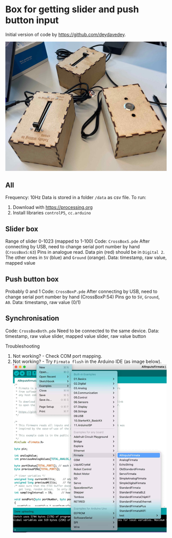# Box for getting slider and push button input
Initial version of code by https://github.com/deydavedey.

![Boxes](figures/boxes.jpg)

## All
Frequency: 10Hz
Data is stored in a folder `/data` as csv file.
To run:
1. Download with https://processing.org
2. Install libraries `controlP5`, `cc.arduino`

## Slider box
Range of slider 0-1023 (mapped to 1-100)
Code: `CrossBoxS.pde`
After connecting by USB, need to change serial port number by hand (`CrossBoxS:63`)
Pins in analogue read. Data pin (red) should be in `Digital 2`. The other ones in `5V` (blue) and `Ground` (orange).
Data: timestamp, raw value, mapped value

## Push button box
Probably 0 and 1
Code: `CrossBoxP.pde`
After connecting by USB, need to change serial port number by hand (CrossBoxP:54)
Pins go to `5V`, `Ground`, `A0`.
Data: timestamp, raw value (0/1)

## Synchronisation
Code: `CrossBoxBoth.pde`
Need to be connected to the same device.
Data: timestamp, raw value slider, mapped value slider, raw value button

Troubleshooting
1. Not working? - Check COM port mapping.
2. Not working? - Try `Firmata flush` in the Arduino IDE (as image below).
![Firmata flush](figures/firmata.jpg)